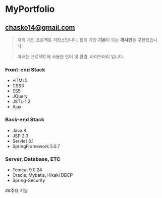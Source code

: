 # MyPortfolio


## chasko14@gmail.com
> 저의 개인 프로젝트 저장소입니다.
> 웹의 가장 **기본**이 되는 **게시판**을 구현했습니다.

> 아래는 프로젝트에 사용한 언어 및 환경, 라이브러리 입니다.
### Front-end Stack
<ul>
  <li>HTML5</li>
  <li>CSS3</li>
  <li>ES5</li>
  <li>JQuery</li>
  <li>JSTL-1.2</li>
  <li>Ajax</li>
</ul>  


### Back-end Stack
<ul>
  <li>Java 8</li>
  <li>JSP 2.3</li>
  <li>Servlet 3.1</li>
  <li>SpringFramework 5.0.7</li>
</ul>


### Server, Database, ETC
<ul>
  <li>Tomcat 9.0.24</li>
  <li>Oracle, Mybatis, Hikaki DBCP</li>
  <li>Spring-Security</li>
</ul>


##주요 기능
